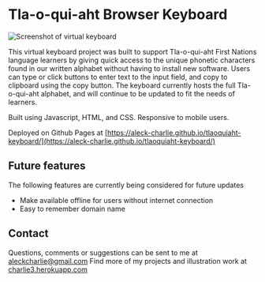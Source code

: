 # Tla-o-qui-aht Browser Keyboard

![Screenshot of virtual keyboard](https://res.cloudinary.com/dvhx34ziw/image/upload/v1656652761/keyboardcomplete_simple_ylmoso.jpg)

This virtual keyboard project was built to support Tla-o-qui-aht First Nations language learners by giving quick access to the unique phonetic characters found in our written alphabet without having to install new software. Users can type or click buttons to enter text to the input field, and copy to clipboard using the copy button. The keyboard currently hosts the full Tla-o-qui-aht alphabet, and will continue to be updated to fit the needs of learners.

Built using Javascript, HTML, and CSS. Responsive to mobile users. 

Deployed on Github Pages at [https://aleck-charlie.github.io/tlaoquiaht-keyboard/](https://aleck-charlie.github.io/tlaoquiaht-keyboard/)

## Future features

The following features are currently being considered for future updates

- Make available offline for users without internet connection
- Easy to remember domain name

## Contact

Questions, comments or suggestions can be sent to me at [aleckcharlie@gmail.com](mailto:aleckcharlie@gmail.com)
Find more of my projects and illustration work at [charlie3.herokuapp.com](charlie3.herokuapp.com)
